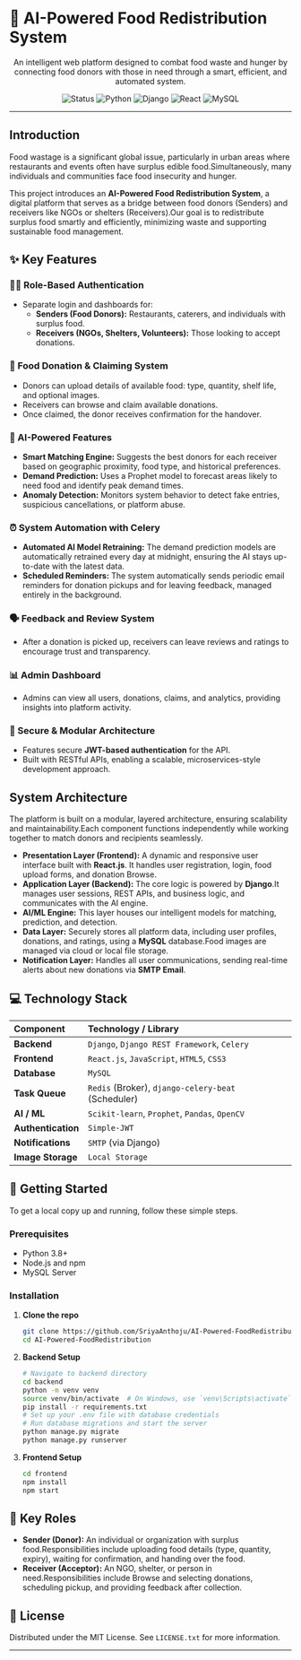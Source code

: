 # 🤖 AI-Powered Food Redistribution System

<p align="center">
  An intelligent web platform designed to combat food waste and hunger by connecting food donors with those in need through a smart, efficient, and automated system.
</p>

<p align="center">
  <img alt="Status" src="https://img.shields.io/badge/status-in%20progress-yellow">
  <img alt="Python" src="https://img.shields.io/badge/Python-3.8%2B-blue?logo=python">
  <img alt="Django" src="https://img.shields.io/badge/Django-4.x-green?logo=django">
  <img alt="React" src="https://img.shields.io/badge/React-18.x-blue?logo=react">
  <img alt="MySQL" src="https://img.shields.io/badge/MySQL-8.x-orange?logo=mysql">
</p>

---

##  Introduction

Food wastage is a significant global issue, particularly in urban areas where restaurants and events often have surplus edible food.Simultaneously, many individuals and communities face food insecurity and hunger.

This project introduces an **AI-Powered Food Redistribution System**, a digital platform that serves as a bridge between food donors (Senders) and receivers like NGOs or shelters (Receivers).Our goal is to redistribute surplus food smartly and efficiently, minimizing waste and supporting sustainable food management.

## ✨ Key Features

### 🧑‍💻 Role-Based Authentication
* Separate login and dashboards for:
    * **Senders (Food Donors):** Restaurants, caterers, and individuals with surplus food.
    * **Receivers (NGOs, Shelters, Volunteers):** Those looking to accept donations.

### 🍱 Food Donation & Claiming System
* Donors can upload details of available food: type, quantity, shelf life, and optional images.
* Receivers can browse and claim available donations.
* Once claimed, the donor receives confirmation for the handover.

### 🤖 AI-Powered Features
* **Smart Matching Engine:** Suggests the best donors for each receiver based on geographic proximity, food type, and historical preferences.
* **Demand Prediction:** Uses a Prophet model to forecast areas likely to need food and identify peak demand times.
* **Anomaly Detection:** Monitors system behavior to detect fake entries, suspicious cancellations, or platform abuse.

### ⏰ System Automation with Celery
* **Automated AI Model Retraining:** The demand prediction models are automatically retrained every day at midnight, ensuring the AI stays up-to-date with the latest data.
* **Scheduled Reminders:** The system automatically sends periodic email reminders for donation pickups and for leaving feedback, managed entirely in the background.

### 🗣 Feedback and Review System
* After a donation is picked up, receivers can leave reviews and ratings to encourage trust and transparency.

### 📊 Admin Dashboard
* Admins can view all users, donations, claims, and analytics, providing insights into platform activity.

### 🔐 Secure & Modular Architecture
* Features secure **JWT-based authentication** for the API.
* Built with RESTful APIs, enabling a scalable, microservices-style development approach.


##  System Architecture

The platform is built on a modular, layered architecture, ensuring scalability and maintainability.Each component functions independently while working together to match donors and recipients seamlessly.

* **Presentation Layer (Frontend):** A dynamic and responsive user interface built with **React.js**. It handles user registration, login, food upload forms, and donation Browse.
* **Application Layer (Backend):** The core logic is powered by **Django**.It manages user sessions, REST APIs, and business logic, and communicates with the AI engine.
* **AI/ML Engine:** This layer houses our intelligent models for matching, prediction, and detection.
* **Data Layer:** Securely stores all platform data, including user profiles, donations, and ratings, using a **MySQL** database.Food images are managed via cloud or local file storage.
* **Notification Layer:** Handles all user communications, sending real-time alerts about new donations via **SMTP Email**.

## 💻 Technology Stack

| Component | Technology / Library |
| :--- | :--- |
| **Backend** | `Django`, `Django REST Framework`, `Celery` |
| **Frontend** | `React.js`, `JavaScript`, `HTML5`, `CSS3` |
| **Database** | `MySQL` |
| **Task Queue** | `Redis` (Broker), `django-celery-beat` (Scheduler)|
| **AI / ML** | `Scikit-learn`, `Prophet`, `Pandas`, `OpenCV` |
| **Authentication**| `Simple-JWT` |
| **Notifications** | `SMTP` (via Django) |
| **Image Storage** | `Local Storage` |

## 🚀 Getting Started

To get a local copy up and running, follow these simple steps.

### Prerequisites

* Python 3.8+
* Node.js and npm
* MySQL Server

### Installation

1.  **Clone the repo**
    ```sh
    git clone https://github.com/SriyaAnthoju/AI-Powered-FoodRedistribution.git
    cd AI-Powered-FoodRedistribution
    ```
2.  **Backend Setup**
    ```sh
    # Navigate to backend directory
    cd backend
    python -m venv venv
    source venv/bin/activate  # On Windows, use `venv\Scripts\activate`
    pip install -r requirements.txt
    # Set up your .env file with database credentials
    # Run database migrations and start the server
    python manage.py migrate
    python manage.py runserver
    ```
3.  **Frontend Setup**
    ```sh
    cd frontend
    npm install
    npm start
    ```

## 👥 Key Roles

* **Sender (Donor):** An individual or organization with surplus food.Responsibilities include uploading food details (type, quantity, expiry), waiting for confirmation, and handing over the food.
* **Receiver (Acceptor):** An NGO, shelter, or person in need.Responsibilities include Browse and selecting donations, scheduling pickup, and providing feedback after collection.

## 📄 License

Distributed under the MIT License. See `LICENSE.txt` for more information.

---
